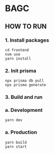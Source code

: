 <!-- # BAGC

## HOW TO RUN
### 1. Install Docker and docker-compose

### 2. Build and run

### a. Development
```shell
docker compose -f docker-compose.dev.yml build
docker compose -f docker-compose.dev.yml --env-file .env up --remove-orphans
```

### a. Production
```shell
docker compose -f docker-compose.prod.yml build
docker compose -f docker-compose.prod.yml --env-file .env up
```

### Database connection
Get in to the mysql container
```
  docker exec -it mysql bash
  mysql -u root -p
``` -->

# BAGC

## HOW TO RUN


### 1. Install packages
```
cd frontend
nvm use
yarn install
```

### 2. Init prisma

```
npx prisma db pull
npx prisma generate
```

### 3. Build and run

### a. Development

```shell
yarn dev
```

### a. Production

```shell
yarn build
yarn start
```
